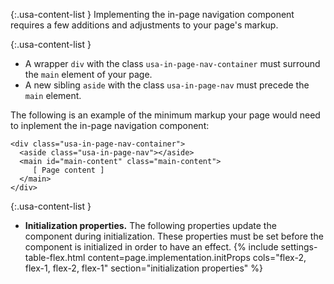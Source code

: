 {:.usa-content-list }
Implementing the in-page navigation component requires a few additions and adjustments to your page's markup.

{:.usa-content-list }
- A wrapper `div` with the class `usa-in-page-nav-container` must surround the `main` element of your page.
- A new sibling `aside` with the class `usa-in-page-nav` must precede the `main` element.

The following is an example of the minimum markup your page would need to inplement the in-page navigation component:

```
<div class="usa-in-page-nav-container">
  <aside class="usa-in-page-nav"></aside>
  <main id="main-content" class="main-content">
     [ Page content ]
  </main>
</div>
```

{:.usa-content-list }
- **Initialization properties.** The following properties update the component during initialization. These properties must be set before the component is initialized in order to have an effect.
{% include settings-table-flex.html
  content=page.implementation.initProps
  cols="flex-2, flex-1, flex-2, flex-1"
  section="initialization properties"
%}

